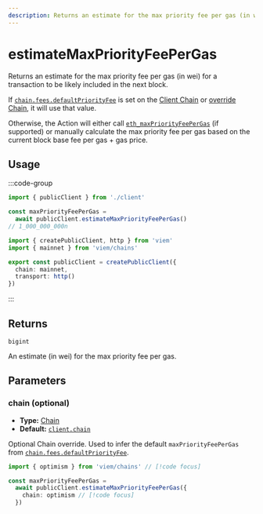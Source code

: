 ```yaml
---
description: Returns an estimate for the max priority fee per gas (in wei) for a transaction to be likely included in the next block.
---
```


# estimateMaxPriorityFeePerGas

Returns an estimate for the max priority fee per gas (in wei) for a transaction to be likely included in the next block.

If [`chain.fees.defaultPriorityFee`](/docs/chains/fees#feesdefaultpriorityfee) is set on the [Client Chain](/docs/clients/public#chain-optional) or [override Chain](#chain-optional), it will use that value.

Otherwise, the Action will either call [`eth_maxPriorityFeePerGas`](https://github.com/ethereum/execution-apis/blob/fe8e13c288c592ec154ce25c534e26cb7ce0530d/src/eth/fee_market.yaml#L9-L16) (if supported) or manually calculate the max priority fee per gas based on the current block base fee per gas + gas price.

## Usage

:::code-group

```ts [example.ts]
import { publicClient } from './client'

const maxPriorityFeePerGas = 
  await publicClient.estimateMaxPriorityFeePerGas()
// 1_000_000_000n
```

```ts [client.ts]
import { createPublicClient, http } from 'viem'
import { mainnet } from 'viem/chains'

export const publicClient = createPublicClient({
  chain: mainnet,
  transport: http()
})
```

:::

## Returns

`bigint`

An estimate (in wei) for the max priority fee per gas.

## Parameters

### chain (optional)

- **Type:** [Chain](/docs/glossary/types#chain)
- **Default:** [`client.chain`](/docs/clients/public#chain-optional)

Optional Chain override. Used to infer the default `maxPriorityFeePerGas` from [`chain.fees.defaultPriorityFee`](/docs/chains/fees#feesdefaultpriorityfee).

```ts
import { optimism } from 'viem/chains' // [!code focus]

const maxPriorityFeePerGas = 
  await publicClient.estimateMaxPriorityFeePerGas({
    chain: optimism // [!code focus]
  })
```
